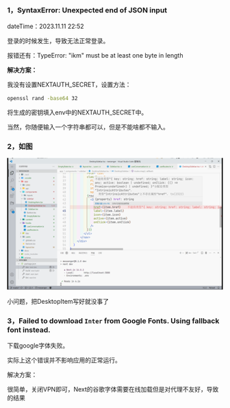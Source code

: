 ### 1，SyntaxError: Unexpected end of JSON input

dateTime：2023.11.11 22:52

登录的时候发生，导致无法正常登录。

报错还有：TypeError: "ikm" must be at least one byte in length

**解决方案：**

我没有设置NEXTAUTH_SECRET，设置方法：

```sh
openssl rand -base64 32
```

将生成的密钥填入env中的NEXTAUTH_SECRET中。

当然，你随便输入一个字符串都可以，但是不能啥都不输入。

### 2，如图

![image-20231112103044095](https://raw.githubusercontent.com/mlhiter/typora-images/master/202311121031557.png)

小问题，把DesktopItem写好就没事了

### 3，Failed to download `Inter` from Google Fonts. Using fallback font instead.

下载google字体失败。

实际上这个错误并不影响应用的正常运行。

解决方案：

很简单，关闭VPN即可，Next的谷歌字体需要在线加载但是对代理不友好，导致的结果